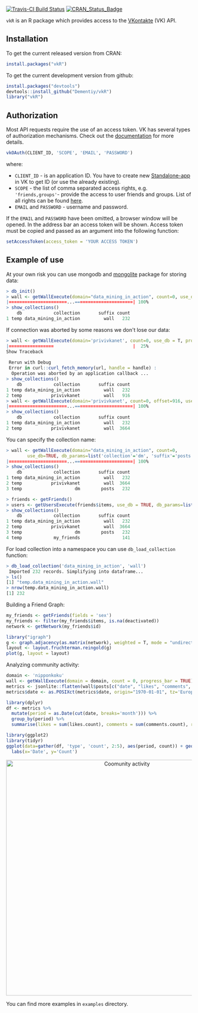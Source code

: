 [![Travis-CI Build Status](https://travis-ci.org/Dementiy/vkR.svg?branch=master)](https://travis-ci.org/Dementiy/vkR)
[![CRAN_Status_Badge](http://www.r-pkg.org/badges/version/vkR)](https://CRAN.R-project.org/package=vkR/)

`vkR` is an R package which provides access to the [VKontakte](https://vk.com/) (VK) API.

## Installation

To get the current released version from CRAN:
```r
install.packages("vkR")
```

To get the current development version from github:
``` r
install.packages("devtools")
devtools::install_github("Dementiy/vkR")
library("vkR")
```

## Authorization

Most API requests require the use of an access token. VK has several types of authorization mechanisms. Check out the [documentation](https://vk.com/dev/authentication) for more details.

``` r
vkOAuth(CLIENT_ID, 'SCOPE', 'EMAIL', 'PASSWORD')
```

where:
* `CLIENT_ID` - is an application ID. You have to create new [Standalone-app](https://vk.com/dev/standalone) in VK to get ID (or use the already existing).
* `SCOPE` - the list of comma separated access rights, e.g. `'friends,groups'`- provide the access to user friends and groups. List of all rights can be found [here](https://vk.com/dev/permissions).
* `EMAIL` and `PASSWORD` - username and password.

If the `EMAIL` and `PASSWORD` have been omitted, a browser window will be opened. In the address bar an access token will be shown. Access token must be copied and passed as an argument into the following function:

``` r
setAccessToken(access_token = 'YOUR ACCESS TOKEN')
```

## Example of use

At your own risk you can use mongodb and [mongolite](https://github.com/jeroen/mongolite) package for storing data:

```r
> db_init()
> wall <- getWallExecute(domain="data_mining_in_action", count=0, use_db=TRUE, progress_bar=TRUE)
|======================...======================| 100%
> show_collections()
    db            collection       suffix count
1 temp data_mining_in_action         wall   232
```

If connection was aborted by some reasons we don't lose our data:
```r
> wall <- getWallExecute(domain='privivkanet', count=0, use_db = T, progress_bar = T)
|=================                              |  25%
Show Traceback
 
 Rerun with Debug
 Error in curl::curl_fetch_memory(url, handle = handle) : 
  Operation was aborted by an application callback ...
> show_collections()
    db            collection       suffix count
1 temp data_mining_in_action         wall   232
2 temp           privivkanet         wall   916
> wall <- getWallExecute(domain='privivkanet', count=0, offset=916, use_db = T, progress_bar = T)
|======================...======================| 100%
> show_collections()
    db            collection       suffix count
1 temp data_mining_in_action         wall   232
2 temp           privivkanet         wall  3664
```

You can specify the collection name:
```r
> wall <- getWallExecute(domain="data_mining_in_action", count=0, 
        use_db=TRUE, db_params=list('collection'='dm', 'suffix'='posts'), progress_bar=TRUE)
|======================...======================| 100%
> show_collections()
    db            collection       suffix count
1 temp data_mining_in_action         wall   232
2 temp           privivkanet         wall  3664
3 temp                    dm        posts   232

> friends <- getFriends()
> users <- getUsersExecute(friends$items, use_db = TRUE, db_params=list('collection'='my_friends'), progress_bar = TRUE)
> show_collections()
    db            collection       suffix count
1 temp data_mining_in_action         wall   232
2 temp           privivkanet         wall  3664
3 temp                    dm        posts   232
4 temp            my_friends                141
```

For load collection into a namespace you can use `db_load_collection` function:
```r
> db_load_collection('data_mining_in_action', 'wall')
 Imported 232 records. Simplifying into dataframe...
> ls()
[1] "temp.data_mining_in_action.wall"
> nrow(temp.data_mining_in_action.wall)
[1] 232
```

Building a Friend Graph:

``` r
my_friends <- getFriends(fields = 'sex')
my_friends <- filter(my_friends$items, is.na(deactivated))
network <- getNetwork(my_friends$id)

library("igraph")
g <- graph.adjacency(as.matrix(network), weighted = T, mode = "undirected")
layout <- layout.fruchterman.reingold(g)
plot(g, layout = layout)
```

Analyzing community activity:
``` r
domain <- 'nipponkoku'
wall <- getWallExecute(domain = domain, count = 0, progress_bar = TRUE)
metrics <- jsonlite::flatten(wall$posts[c("date", "likes", "comments", "reposts")])
metrics$date <- as.POSIXct(metrics$date, origin="1970-01-01", tz='Europe/Moscow')

library(dplyr)
df <- metrics %>% 
  mutate(period = as.Date(cut(date, breaks='month'))) %>% 
  group_by(period) %>%
  summarise(likes = sum(likes.count), comments = sum(comments.count), reposts = sum(reposts.count), n = n())

library(ggplot2)
library(tidyr)
ggplot(data=gather(df, 'type', 'count', 2:5), aes(period, count)) + geom_line(aes(colour=type)) +
  labs(x='Date', y='Count')
```

<center><img src="images/community_activity.png" alt="Coomunity activity" style="width: 640px;"/></center>

You can find more examples in `examples` directory.
